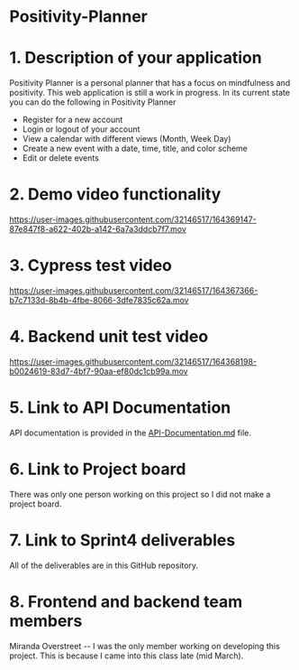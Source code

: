 # Positivity-Planner


# 1. Description of your application 

Positivity Planner is a personal planner that has a focus on mindfulness and positivity. This web application is still a work in progress. In its current state you can do the following in Positivity Planner
  - Register for a new account
  - Login or logout of your account
  - View a calendar with different views (Month, Week Day)
  - Create a new event with a date, time, title, and color scheme
  - Edit or delete events


# 2. Demo video functionality 

https://user-images.githubusercontent.com/32146517/164369147-87e847f8-a622-402b-a142-6a7a3ddcb7f7.mov


# 3. Cypress test video


https://user-images.githubusercontent.com/32146517/164367366-b7c7133d-8b4b-4fbe-8066-3dfe7835c62a.mov


# 4. Backend unit test video

https://user-images.githubusercontent.com/32146517/164368198-b0024619-83d7-4bf7-90aa-ef80dc1cb99a.mov

# 5. Link to API Documentation

API documentation is provided in the [API-Documentation.md](https://github.com/ren11235/Positivity-Planner/blob/main/API-Documentation.md) file. 

# 6. Link to Project board

There was only one person working on this project so I did not make a project board. 

# 7. Link to Sprint4 deliverables

All of the deliverables are in this GitHub repository. 

# 8. Frontend and backend team members

Miranda Overstreet -- I was the only member working on developing this project. This is because I came into this class late (mid March). 


